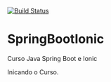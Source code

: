[![Build Status](https://travis-ci.org/michelangelomc/SpringBootIonic.svg?branch=master)](https://travis-ci.org/michelangelomc/SpringBootIonic)
# SpringBootIonic
Curso Java Spring Boot e Ionic

Inicando o Curso.